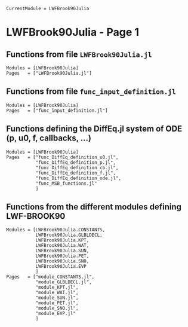```@meta
CurrentModule = LWFBrook90Julia
```

# LWFBrook90Julia - Page 1

## Functions from file `LWFBrook90Julia.jl`
```@autodocs
Modules = [LWFBrook90Julia]
Pages   = ["LWFBrook90Julia.jl"]
```

## Functions from file `func_input_definition.jl`
```@autodocs
Modules = [LWFBrook90Julia]
Pages   = ["func_input_definition.jl"]
```

## Functions defining the DiffEq.jl system of ODE (p, u0, f, callbacks, ...)
```@autodocs
Modules = [LWFBrook90Julia]
Pages   = ["func_DiffEq_definition_u0.jl",
           "func_DiffEq_definition_p.jl",
           "func_DiffEq_definition_cb.jl",
           "func_DiffEq_definition_f.jl",
           "func_DiffEq_definition_ode.jl",
           "func_MSB_functions.jl"
           ]
```

## Functions from the different modules defining LWF-BROOK90
```@autodocs
Modules = [LWFBrook90Julia.CONSTANTS,
           LWFBrook90Julia.GLBLDECL,
           LWFBrook90Julia.KPT,
           LWFBrook90Julia.WAT,
           LWFBrook90Julia.SUN,
           LWFBrook90Julia.PET,
           LWFBrook90Julia.SNO,
           LWFBrook90Julia.EVP
           ]
Pages   = ["module_CONSTANTS.jl",
           "module_GLBLDECL.jl",
           "module_KPT.jl",
           "module_WAT.jl",
           "module_SUN.jl",
           "module_PET.jl",
           "module_SNO.jl",
           "module_EVP.jl"
           ]
```